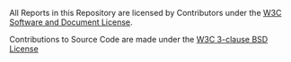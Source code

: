 All Reports in this Repository are licensed by Contributors
under the
[W3C Software and Document License](https://www.w3.org/copyright/software-license/).

<!-- no specification in scope
Contributions to Specifications are made under the
[W3C CLA](https://www.w3.org/community/about/agreements/cla/).
-->

Contributions to Source Code are made under the
[W3C 3-clause BSD License](https://www.w3.org/copyright/3-clause-bsd-license-2008/)

